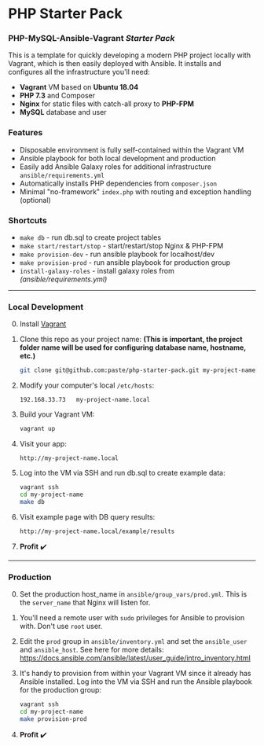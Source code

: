 PHP Starter Pack
================

### PHP-MySQL-Ansible-Vagrant *Starter Pack*

This is a template for quickly developing a modern PHP project locally with Vagrant, which is then easily deployed with Ansible. It installs and configures all the infrastructure you'll need:
 - **Vagrant** VM based on **Ubuntu 18.04**
 - **PHP 7.3** and Composer
 - **Nginx** for static files with catch-all proxy to **PHP-FPM**
 - **MySQL** database and user

### Features
- Disposable environment is fully self-contained within the Vagrant VM
- Ansible playbook for both local development and production
- Easily add Ansible Galaxy roles for additional infrastructure `ansible/requirements.yml`
- Automatically installs PHP dependencies from `composer.json`
- Minimal "no-framework" `index.php` with routing and exception handling (optional)

### Shortcuts
- `make db` - run db.sql to create project tables
- `make start/restart/stop` - start/restart/stop Nginx & PHP-FPM 
- `make provision-dev` - run ansible playbook for localhost/dev
- `make provision-prod` - run ansible playbook for production group
- `install-galaxy-roles` - install galaxy roles from *(ansible/requirements.yml)*
 
 
----

### Local Development

0. Install [Vagrant](https://www.vagrantup.com/)

0. Clone this repo as your project name: **(This is important, the project folder name will be used for configuring database name, hostname, etc.)**
    ```sh
    git clone git@github.com:paste/php-starter-pack.git my-project-name
    ```

0. Modify your computer's local `/etc/hosts`:

    ```
    192.168.33.73   my-project-name.local
    ```

0. Build your Vagrant VM:

    ```sh
    vagrant up
    ```

0. Visit your app:
    ```
    http://my-project-name.local
    ```

0. Log into the VM via SSH and run db.sql to create example data:
    ```sh
    vagrant ssh
    cd my-project-name
    make db
    ```

0. Visit example page with DB query results:
    ```
    http://my-project-name.local/example/results
    ```

0. **Profit** :heavy_check_mark:


----

### Production

0. Set the production host_name in `ansible/group_vars/prod.yml`. This is the `server_name` that Nginx will listen for.

0. You'll need a remote user with `sudo` privileges for Ansible to provision with. Don't use `root` user.

0. Edit the `prod` group in `ansible/inventory.yml` and set the `ansible_user` and `ansible_host`. See here for more details:
https://docs.ansible.com/ansible/latest/user_guide/intro_inventory.html

0. It's handy to provision from within your Vagrant VM since it already has Ansible installed. Log into the VM via SSH and run the Ansible playbook for the production group:
    ```sh
    vagrant ssh
    cd my-project-name
    make provision-prod
    ```

0. **Profit** :heavy_check_mark:
